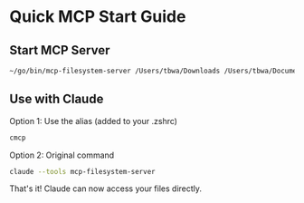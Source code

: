 # Quick MCP Start Guide

## Start MCP Server
```bash
~/go/bin/mcp-filesystem-server /Users/tbwa/Downloads /Users/tbwa/Documents &
```

## Use with Claude
Option 1: Use the alias (added to your .zshrc)
```bash
cmcp
```

Option 2: Original command
```bash
claude --tools mcp-filesystem-server
```

That's it! Claude can now access your files directly.